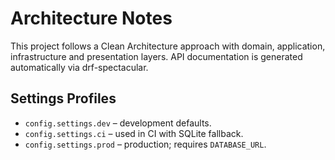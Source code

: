 # Architecture Notes

This project follows a Clean Architecture approach with domain, application, infrastructure and presentation layers. API documentation is generated automatically via drf-spectacular.

## Settings Profiles

- `config.settings.dev` – development defaults.
- `config.settings.ci` – used in CI with SQLite fallback.
- `config.settings.prod` – production; requires `DATABASE_URL`.
